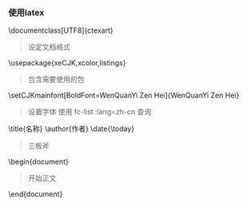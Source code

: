 ### 使用latex

\documentclass[UTF8]{ctexart}

>设定文档格式



\usepackage{xeCJK,xcolor,listings}
>包含需要使用的包

\setCJKmainfont[BoldFont=WenQuanYi Zen Hei]{WenQuanYi Zen Hei}
>设置字体
使用 fc-list :lang=zh-cn 查询

\title{名称}
\author{作者}
\date{\today}
>三板斧

\begin{document}
>开始正文

\end{document}
